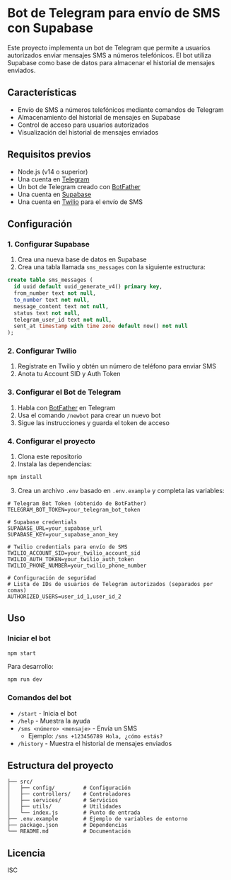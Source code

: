 # Bot de Telegram para envío de SMS con Supabase

Este proyecto implementa un bot de Telegram que permite a usuarios autorizados enviar mensajes SMS a números telefónicos. El bot utiliza Supabase como base de datos para almacenar el historial de mensajes enviados.

## Características

- Envío de SMS a números telefónicos mediante comandos de Telegram
- Almacenamiento del historial de mensajes en Supabase
- Control de acceso para usuarios autorizados
- Visualización del historial de mensajes enviados

## Requisitos previos

- Node.js (v14 o superior)
- Una cuenta en [Telegram](https://telegram.org/)
- Un bot de Telegram creado con [BotFather](https://t.me/botfather)
- Una cuenta en [Supabase](https://supabase.com/)
- Una cuenta en [Twilio](https://www.twilio.com/) para el envío de SMS

## Configuración

### 1. Configurar Supabase

1. Crea una nueva base de datos en Supabase
2. Crea una tabla llamada `sms_messages` con la siguiente estructura:

```sql
create table sms_messages (
  id uuid default uuid_generate_v4() primary key,
  from_number text not null,
  to_number text not null,
  message_content text not null,
  status text not null,
  telegram_user_id text not null,
  sent_at timestamp with time zone default now() not null
);
```

### 2. Configurar Twilio

1. Regístrate en Twilio y obtén un número de teléfono para enviar SMS
2. Anota tu Account SID y Auth Token

### 3. Configurar el Bot de Telegram

1. Habla con [BotFather](https://t.me/botfather) en Telegram
2. Usa el comando `/newbot` para crear un nuevo bot
3. Sigue las instrucciones y guarda el token de acceso

### 4. Configurar el proyecto

1. Clona este repositorio
2. Instala las dependencias:

```bash
npm install
```

3. Crea un archivo `.env` basado en `.env.example` y completa las variables:

```
# Telegram Bot Token (obtenido de BotFather)
TELEGRAM_BOT_TOKEN=your_telegram_bot_token

# Supabase credentials
SUPABASE_URL=your_supabase_url
SUPABASE_KEY=your_supabase_anon_key

# Twilio credentials para envío de SMS
TWILIO_ACCOUNT_SID=your_twilio_account_sid
TWILIO_AUTH_TOKEN=your_twilio_auth_token
TWILIO_PHONE_NUMBER=your_twilio_phone_number

# Configuración de seguridad
# Lista de IDs de usuarios de Telegram autorizados (separados por comas)
AUTHORIZED_USERS=user_id_1,user_id_2
```

## Uso

### Iniciar el bot

```bash
npm start
```

Para desarrollo:

```bash
npm run dev
```

### Comandos del bot

- `/start` - Inicia el bot
- `/help` - Muestra la ayuda
- `/sms <número> <mensaje>` - Envía un SMS
  - Ejemplo: `/sms +123456789 Hola, ¿cómo estás?`
- `/history` - Muestra el historial de mensajes enviados

## Estructura del proyecto

```
├── src/
│   ├── config/         # Configuración
│   ├── controllers/    # Controladores
│   ├── services/       # Servicios
│   ├── utils/          # Utilidades
│   └── index.js        # Punto de entrada
├── .env.example        # Ejemplo de variables de entorno
├── package.json        # Dependencias
└── README.md           # Documentación
```

## Licencia

ISC